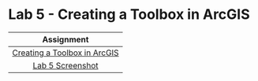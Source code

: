 # Lab 5 - Creating a Toolbox in ArcGIS

|Assignment |
|:------:|
|[Creating a Toolbox in ArcGIS](Creating_A_Toolbox_In_ArcGIS.py)|
|[Lab 5 Screenshot](lab5_screenshot.png)|
